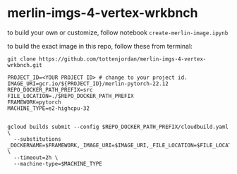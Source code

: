 # merlin-imgs-4-vertex-wrkbnch

to build your own or customize, follow notebook `create-merlin-image.ipynb`

to build the exact image in this repo, follow these from terminal:

```
git clone https://github.com/tottenjordan/merlin-imgs-4-vertex-wrkbnch.git

PROJECT_ID=<YOUR PROJECT ID> # change to your project id.
IMAGE_URI=gcr.io/${PROJECT_ID}/merlin-pytorch-22.12
REPO_DOCKER_PATH_PREFIX=src
FILE_LOCATION=./$REPO_DOCKER_PATH_PREFIX
FRAMEWORK=pytorch
MACHINE_TYPE=e2-highcpu-32


gcloud builds submit --config $REPO_DOCKER_PATH_PREFIX/cloudbuild.yaml \
  --substitutions _DOCKERNAME=$FRAMEWORK,_IMAGE_URI=$IMAGE_URI,_FILE_LOCATION=$FILE_LOCATION \
  --timeout=2h \
  --machine-type=$MACHINE_TYPE
```